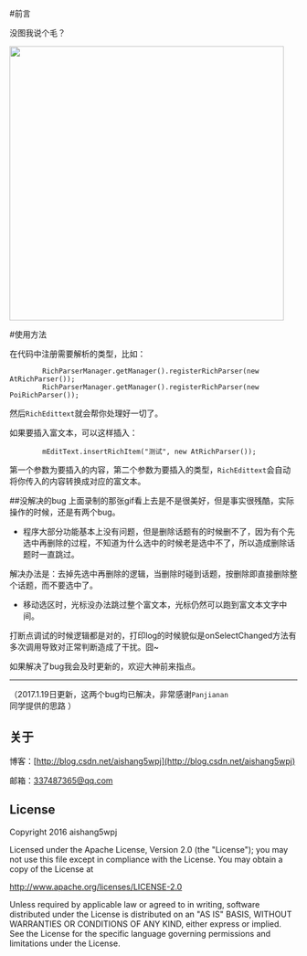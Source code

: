 #前言

没图我说个毛？

<img src='screenshot/screenshot.gif' height='480px'/>

#使用方法

在代码中注册需要解析的类型，比如：

```     RichParserManager.getManager().registerRichParser(new NewTopicRichParser());
        RichParserManager.getManager().registerRichParser(new AtRichParser());
        RichParserManager.getManager().registerRichParser(new PoiRichParser());
```
然后`RichEdittext`就会帮你处理好一切了。

如果要插入富文本，可以这样插入：

```
        mEditText.insertRichItem("测试", new AtRichParser());
```

第一个参数为要插入的内容，第二个参数为要插入的类型，`RichEdittext`会自动将你传入的内容转换成对应的富文本。

##没解决的bug
上面录制的那张gif看上去是不是很美好，但是事实很残酷，实际操作的时候，还是有两个bug。
- 程序大部分功能基本上没有问题，但是删除话题有的时候删不了，因为有个先选中再删除的过程，不知道为什么选中的时候老是选中不了，所以造成删除话题时一直跳过。

解决办法是：去掉先选中再删除的逻辑，当删除时碰到话题，按删除即直接删除整个话题，而不要选中了。

- 移动选区时，光标没办法跳过整个富文本，光标仍然可以跑到富文本文字中间。

打断点调试的时候逻辑都是对的，打印log的时候貌似是onSelectChanged方法有多次调用导致对正常判断造成了干扰。囧~

如果解决了bug我会及时更新的，欢迎大神前来指点。

--------------
（2017.1.19日更新，这两个bug均已解决，非常感谢`Panjianan `同学提供的思路 ）

关于
--

博客：[http://blog.csdn.net/aishang5wpj](http://blog.csdn.net/aishang5wpj)

邮箱：337487365@qq.com

License
--
Copyright 2016 aishang5wpj

Licensed under the Apache License, Version 2.0 (the "License"); you may not use this file except in compliance with the License. You may obtain a copy of the License at

http://www.apache.org/licenses/LICENSE-2.0

Unless required by applicable law or agreed to in writing, software distributed under the License is distributed on an "AS IS" BASIS, WITHOUT WARRANTIES OR CONDITIONS OF ANY KIND, either express or implied. See the License for the specific language governing permissions and limitations under the License.